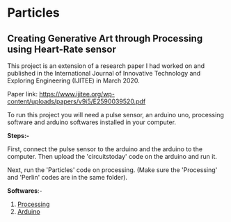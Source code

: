 # Particles
## Creating Generative Art through Processing using Heart-Rate sensor

This project is an extension of a research paper I had worked on and published in the International Journal of Innovative Technology and Exploring Engineering (IJITEE) in March 2020.

Paper link: <https://www.ijitee.org/wp-content/uploads/papers/v9i5/E2590039520.pdf>

To run this project you will need a pulse sensor, an arduino uno, processing software and arduino softwares installed in your computer.

**Steps:-** 

First, connect the pulse sensor to the arduino and the arduino to the computer. Then upload the 'circuitstoday' code on the arduino and run it. 

Next, run the 'Particles' code on processing. (Make sure the 'Processing' and 'Perlin' codes are in the same folder). 

**Softwares**:-
1. [Processing](https://processing.org/)
2. [Arduino](https://www.arduino.cc/en/software)
